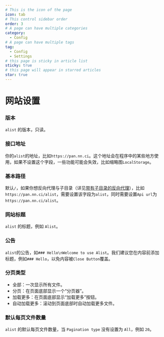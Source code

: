 ```yaml
---
# This is the icon of the page
icon: tab
# This control sidebar order
order: 3
# A page can have multiple categories
category:
  - Config
# A page can have multiple tags
tag:
  - Config
  - Settings
# this page is sticky in article list
sticky: true
# this page will appear in starred articles
star: true
---
```


# 网站设置

### 版本

`alist` 的版本，只读。

### 接口地址

你的`alist`的地址，比如`https://pan.nn.ci`。这个地址会在程序中的某些地方使用，如果不设置这个字段，一些功能可能会失效，比如缩略图`LocalStorage`。

### 基本路径

默认`/`，如果你想反向代理与子目录（详见[带有子目录的反向代理](../faq/howto.md#how-to-reverse-proxy-with-sub-directory)），比如`https://pan.nn.ci/alist`，需要设置该字段为`alist`，同时需要设置`Api url`为`https://pan.nn.ci/alist`。

### 网站标题

`alist` 的标题，例如 `Alist`。

### 公告

`alist`的公告，如`### Hello\nWelcome to use Alist`。我们建议您在内容前添加标题，例如`### Hello`，以免内容被`Close Button`覆盖。

### 分页类型

- 全部：一次显示所有文件。
- 分页：在页面底部显示一个“分页器”。
- 加载更多：在页面底部显示“加载更多”按钮。
- 自动加载更多：滚动到页面底部时自动加载更多文件。

### 默认每页文件数量

`alist` 的默认每页文件数量，当 `Pagination type` 没有设置为 `All`，例如 `20`。

